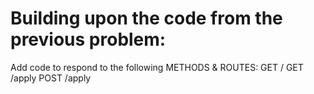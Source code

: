 # Building upon the code from the previous problem:

Add code to respond to the following METHODS & ROUTES:
	GET /
	GET /apply
	POST /apply
